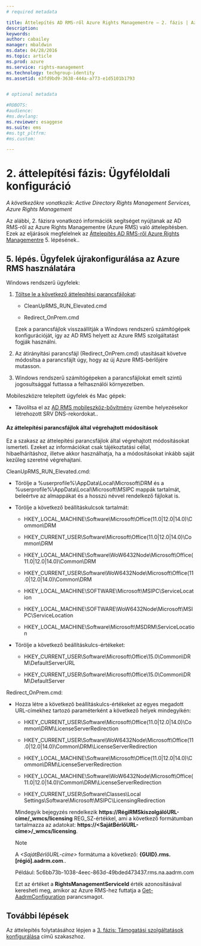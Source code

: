 ```yaml
---
# required metadata

title: Áttelepítés AD RMS-ről Azure Rights Managementre – 2. fázis | Azure RMS
description:
keywords:
author: cabailey
manager: mbaldwin
ms.date: 04/28/2016
ms.topic: article
ms.prod: azure
ms.service: rights-management
ms.technology: techgroup-identity
ms.assetid: e3fd9bd9-3638-444a-a773-e1d5101b1793


# optional metadata

#ROBOTS:
#audience:
#ms.devlang:
ms.reviewer: esaggese
ms.suite: ems
#ms.tgt_pltfrm:
#ms.custom:

---
```

# 2. áttelepítési fázis: Ügyféloldali konfiguráció

*A következőkre vonatkozik: Active Directory Rights Management Services, Azure Rights Management*

Az alábbi, 2. fázisra vonatkozó információk segítséget nyújtanak az AD RMS-ről az Azure Rights Managementre (Azure RMS) való áttelepítésben. Ezek az eljárások megfelelnek az [Áttelepítés AD RMS-ről Azure Rights Managementre](migrate-from-ad-rms-to-azure-rms.md) 5. lépésének..


## 5. lépés. Ügyfelek újrakonfigurálása az Azure RMS használatára
Windows rendszerű ügyfelek:

1.  [Töltse le a következő áttelepítési parancsfájlokat](http://go.microsoft.com/fwlink/?LinkId=524619):

    -   CleanUpRMS_RUN_Elevated.cmd

    -   Redirect_OnPrem.cmd

    Ezek a parancsfájlok visszaállítják a Windows rendszerű számítógépek konfigurációját, így az AD RMS helyett az Azure RMS szolgáltatást fogják használni.

2.  Az átirányítási parancsfájl (Redirect_OnPrem.cmd) utasításait követve módosítsa a parancsfájlt úgy, hogy az új Azure RMS-bérlőjére mutasson.

3.  Windows rendszerű számítógépeken a parancsfájlokat emelt szintű jogosultsággal futtassa a felhasználói környezetben.

Mobileszközre telepített ügyfelek és Mac gépek:

-   Távolítsa el az [AD RMS mobileszköz-bővítmény](http://technet.microsoft.com/library/dn673574.aspx) üzembe helyezésekor létrehozott SRV DNS-rekordokat..

#### Az áttelepítési parancsfájlok által végrehajtott módosítások
Ez a szakasz az áttelepítési parancsfájlok által végrehajtott módosításokat ismerteti. Ezeket az információkat csak tájékoztatási céllal, hibaelhárításhoz, illetve akkor használhatja, ha a módosításokat inkább saját kezűleg szeretné végrehajtani.

CleanUpRMS_RUN_Elevated.cmd:

-   Törölje a %userprofile%\AppData\Local\Microsoft\DRM és a %userprofile%\AppData\Local\Microsoft\MSIPC mappák tartalmát, beleértve az almappákat és a hosszú névvel rendelkező fájlokat is.

-   Törölje a következő beállításkulcsok tartalmát:

    -   HKEY_LOCAL_MACHINE\Software\Microsoft\Office\(11.0|12.0|14.0)\Common\DRM

    -   HKEY_CURRENT_USER\Software\Microsoft\Office\(11.0|12.0|14.0)\Common\DRM

    -   HKEY_LOCAL_MACHINE\Software\WoW6432Node\Microsoft\Office\(11.0|12.0|14.0)\Common\DRM

    -   HKEY_CURRENT_USER\Software\WoW6432Node\Microsoft\Office\(11.0|12.0|14.0)\Common\DRM

    -   HKEY_LOCAL_MACHINE\SOFTWARE\Microsoft\MSIPC\ServiceLocation

    -   HKEY_LOCAL_MACHINE\SOFTWARE\WoW6432Node\Microsoft\MSIPC\ServiceLocation

    -   HKEY_LOCAL_MACHINE\Software\Microsoft\MSDRM\ServiceLocation

-   Törölje a következő beállításkulcs-értékeket:

    -   HKEY_CURRENT_USER\Software\Microsoft\Office\15.0\Common\DRM\DefaultServerURL

    -   HKEY_CURRENT_USER\Software\Microsoft\Office\15.0\Common\DRM\DefaultServer

Redirect_OnPrem.cmd:

-   Hozza létre a következő beállításkulcs-értékeket az egyes megadott URL-címekhez tartozó paraméterként a következő helyek mindegyikén:

    -   HKEY_CURRENT_USER\Software\Microsoft\Office\(11.0|12.0|14.0)\Common\DRM\LicenseServerRedirection

    -   HKEY_CURRENT_USER\Software\WoW6432Node\Microsoft\Office\(11.0|12.0|14.0)\Common\DRM\LicenseServerRedirection

    -   HKEY_LOCAL_MACHINE\Software\Microsoft\Office\(11.0|12.0|14.0)\Common\DRM\LicenseServerRedirection

    -   HKEY_LOCAL_MACHINE\Software\WoW6432Node\Microsoft\Office\(11.0|12.0|14.0)\Common\DRM\LicenseServerRedirection

    -   HKEY_CURRENT_USER\Software\Classes\Local Settings\Software\Microsoft\MSIPC\LicensingRedirection

    Mindegyik bejegyzés rendelkezik **https://RégiRMSkiszolgálóURL-címe/_wmcs/licensing** REG_SZ-értékkel, ami a következő formátumban tartalmazza az adatokat: **https://&lt;SajátBérlőURL-címe&gt;/_wmcs/licensing**.

    > [!NOTE]
    > A *&lt;SajátBérlőURL-címe&gt;* formátuma a következő: **{GUID}.rms.[régió].aadrm.com**..
    > 
    > Például: 5c6bb73b-1038-4eec-863d-49bded473437.rms.na.aadrm.com
    > 
    > Ezt az értéket a **RightsManagementServiceId** érték azonosításával keresheti meg, amikor az Azure RMS-hez futtatja a [Get-AadrmConfiguration](http://msdn.microsoft.com/library/windowsazure/dn629410.aspx) parancsmagot.


## További lépések
Az áttelepítés folytatásához lépjen a [3. fázis: Támogatási szolgáltatások konfigurálása](migrate-from-ad-rms-phase3.md) című szakaszhoz.

<!--HONumber=Apr16_HO4-->


